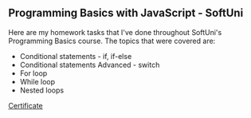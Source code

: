 ## Programming Basics with JavaScript - SoftUni
Here are my homework tasks that I've done throughout SoftUni's Programming Basics course. The topics that were covered are:

- Conditional statements - if, if-else
- Conditional statements Advanced - switch
- For loop
- While loop
- Nested loops

[Certificate](https://github.com/teodorazhelyazkova/softuni-programming-basics-js/blob/master/Certificate%20Jan%202022%20Programming%20Basics.pdf)